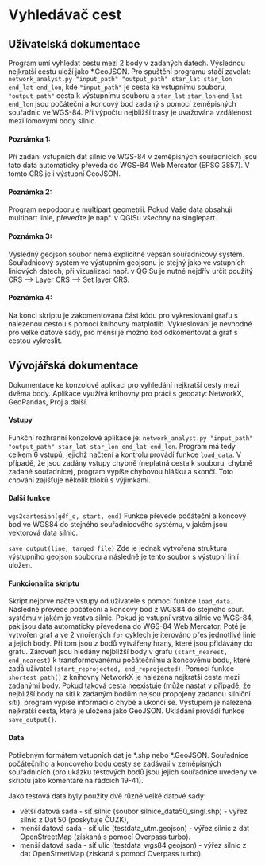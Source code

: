# Vyhledávač cest
## Uživatelská dokumentace
Program umí vyhledat cestu mezi 2 body v zadaných datech. Výslednou nejkratší cestu uloží jako *.GeoJSON. Pro spuštění programu stačí zavolat:
  `network_analyst.py "input_path" "output_path" star_lat star_lon end_lat end_lon`, kde `"input_path"` je cesta ke vstupnímu souboru, `"output_path"` cesta k výstupnímu souboru a `star_lat` `star_lon` `end_lat` `end_lon` jsou počáteční a koncový bod zadaný s pomocí zeměpisných souřadnic ve WGS-84. Při výpočtu nejbližší trasy je uvažována vzdálenost mezi lomovými body silnic. 
#### Poznámka 1: 
Při zadání vstupních dat silnic ve WGS-84 v zeměpisných souřadnicích jsou tato data automaticky převeda do WGS-84 Web Mercator (EPSG 3857). V tomto CRS je i výstupní GeoJSON. 
#### Poznámka 2: 
Program nepodporuje multipart geometrii. Pokud Vaše data obsahují multipart linie, převeďte je např. v QGISu všechny na singlepart.
#### Poznámka 3: 
Výsledný geojson soubor nemá explicitně vepsán souřadnicový systém. Souřadnicový systém ve výstupním geojsonu je stejný jako ve vstupních liniových datech, při vizualizaci např. v QGISu je nutné nejdřív určit použitý CRS --> Layer CRS --> Set layer CRS.
#### Poznámka 4:
Na konci skriptu je zakomentována část kódu pro vykreslování grafu s nalezenou cestou s pomocí knihovny matplotlib. Vykreslování je nevhodné pro velké datové sady, pro menší je  možno kód odkomentovat a graf s cestou vykreslit. 

## Vývojářská dokumentace
Dokumentace ke konzolové aplikaci pro vyhledání nejkratší cesty mezi dvěma body. Aplikace využívá knihovny pro práci s geodaty: NetworkX, GeoPandas, Proj a další.

#### Vstupy
Funkční rozhranní konzolové aplikace je: `network_analyst.py "input_path" "output_path" star_lat star_lon end_lat end_lon`. Program má tedy celkem 6 vstupů, jejichž načtení a kontrolu provádí funkce `load_data`. V případě, že jsou zadány vstupy chybně (neplatná cesta k souboru, chybně zadané souřadnice), program vypíše chybovou hlášku a skončí. Toto chování zajišťuje několik bloků s výjimkami. 

#### Další funkce
`wgs2cartesian(gdf_o, start, end)`
Funkce převede počáteční a koncový bod ve WGS84 do stejného souřadnicového systému, v jakém jsou vektorová data silnic. 

`save_output(line, targed_file)`
Zde je jednak vytvořena struktura výstupního geojson souboru a následně je tento soubor s výstupní linií uložen. 

#### Funkcionalita skriptu
Skript nejprve načte vstupy od uživatele s pomocí funkce `load_data`. Následně převede počáteční a koncový bod z WGS84 do stejného souř. systému v jakém je vrstva silnic. Pokud je vstupní vrstva silnic ve WGS-84, pak jsou data automaticky převedena do WGS-84 Web Mercator. Poté je vytvořen graf a ve 2 vnořených `for` cyklech je iterováno přes jednotlivé linie a jejich body. Při tom jsou z bodů vytvářeny hrany, které jsou přidávány do grafu. Zároveň jsou hledány nejbližší body v grafu `(start_nearest, end_nearest)` k transformovanému počátečnímu a koncovému bodu, které zadá uživatel `(start_reprojected, end_reprojected)`. Pomocí funkce `shortest_path()` z knihovny NetworkX je nalezena nejkratší cesta mezi zadanými body. Pokud taková cesta neexistuje (může nastat v případě, že nejbližší body na síti k zadaným bodům nejsou propojeny zadanou silniční sítí), program vypíše informaci o chybě a ukončí se. Výstupem je nalezená nejkratší cesta, která je uložena jako GeoJSON. Ukládání provádí funkce `save_output()`.

#### Data
Potřebným formátem vstupních dat je *.shp nebo *.GeoJSON. Souřadnice počátečního a koncového bodu cesty se zadávají v zeměpisných souřadnicích (pro ukázku testových bodů jsou jejich souřadnice uvedeny ve skriptu jako komentáře na řádcích 19-41).

Jako testová data byly použity dvě různě velké datové sady: 
- větší datová sada - síť silnic (soubor silnice_data50_singl.shp) - výřez silnic z Dat 50 (poskytuje ČUZK),
- menší datová sada - síť ulic (testdata_utm.geojson) - výřez silnic z dat OpenStreetMap (získaná s pomocí Overpass turbo).
- menší datová sada - síť ulic (testdata_wgs84.geojson) - výřez silnic z dat OpenStreetMap (získaná s pomocí Overpass turbo).
